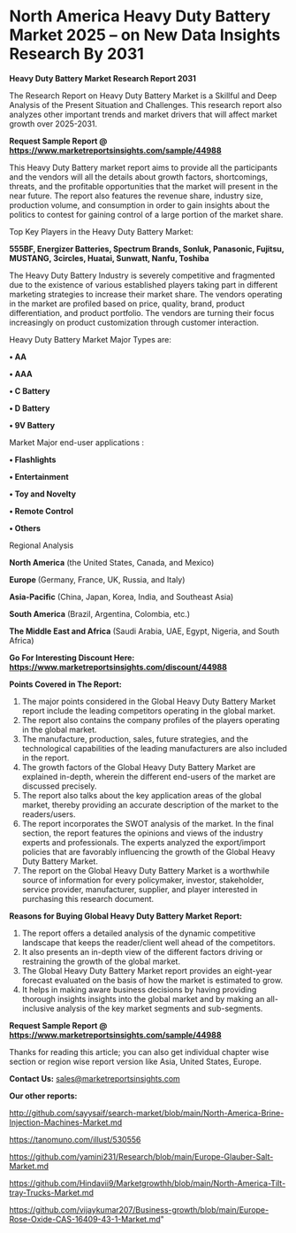 # North America Heavy Duty Battery Market 2025 – on New Data Insights Research By 2031

<strong>Heavy Duty Battery Market Research Report 2031</strong>

The Research Report on Heavy Duty Battery Market is a Skillful and Deep Analysis of the Present Situation and Challenges. This research report also analyzes other important trends and market drivers that will affect market growth over 2025-2031.

<strong>Request Sample Report @ <a href=https://www.marketreportsinsights.com/sample/44988>https://www.marketreportsinsights.com/sample/44988</a></strong>

This Heavy Duty Battery market report aims to provide all the participants and the vendors will all the details about growth factors, shortcomings, threats, and the profitable opportunities that the market will present in the near future. The report also features the revenue share, industry size, production volume, and consumption in order to gain insights about the politics to contest for gaining control of a large portion of the market share.

Top Key Players in the Heavy Duty Battery Market:

<strong>555BF, Energizer Batteries, Spectrum Brands, Sonluk, Panasonic, Fujitsu, MUSTANG, 3circles, Huatai, Sunwatt, Nanfu, Toshiba</strong>

The Heavy Duty Battery Industry is severely competitive and fragmented due to the existence of various established players taking part in different marketing strategies to increase their market share. The vendors operating in the market are profiled based on price, quality, brand, product differentiation, and product portfolio. The vendors are turning their focus increasingly on product customization through customer interaction.

Heavy Duty Battery Market Major Types are:

<strong>•  AA

•  AAA

•  C Battery

•  D Battery

•  9V Battery</strong>

Market Major end-user applications :

<strong>•  Flashlights

•  Entertainment

•  Toy and Novelty

•  Remote Control

•  Others</strong>

Regional Analysis

</u><strong><b>North America</b></strong> (the United States, Canada, and Mexico)

<strong><b>Europe </b></strong>(Germany, France, UK, Russia, and Italy)

<strong><b>Asia-Pacific</b></strong> (China, Japan, Korea, India, and Southeast Asia)

<strong><b>South America</b></strong> (Brazil, Argentina, Colombia, etc.)

<strong><b>The Middle East and Africa</b></strong> (Saudi Arabia, UAE, Egypt, Nigeria, and South Africa)

<strong>Go For Interesting Discount Here: <a href=https://www.marketreportsinsights.com/discount/44988>https://www.marketreportsinsights.com/discount/44988</a></strong>

<strong>Points Covered in The Report:</strong>
<ol>
  <li>The major points considered in the Global Heavy Duty Battery Market report include the leading competitors operating in the global market.</li>
  <li>The report also contains the company profiles of the players operating in the global market.</li>
  <li>The manufacture, production, sales, future strategies, and the technological capabilities of the leading manufacturers are also included in the report.</li>
  <li>The growth factors of the Global Heavy Duty Battery Market are explained in-depth, wherein the different end-users of the market are discussed precisely.</li>
  <li>The report also talks about the key application areas of the global market, thereby providing an accurate description of the market to the readers/users.</li>
  <li>The report incorporates the SWOT analysis of the market. In the final section, the report features the opinions and views of the industry experts and professionals. The experts analyzed the export/import policies that are favorably influencing the growth of the Global Heavy Duty Battery Market.</li>
  <li>The report on the Global Heavy Duty Battery Market is a worthwhile source of information for every policymaker, investor, stakeholder, service provider, manufacturer, supplier, and player interested in purchasing this research document.</li>
</ol>
<strong>Reasons for Buying Global Heavy Duty Battery Market Report:</strong>

<ol>
  <li>The report offers a detailed analysis of the dynamic competitive landscape that keeps the reader/client well ahead of the competitors.</li>
  <li>It also presents an in-depth view of the different factors driving or restraining the growth of the global market.</li>
  <li>The Global Heavy Duty Battery Market report provides an eight-year forecast evaluated on the basis of how the market is estimated to grow.</li>
  <li>It helps in making aware business decisions by having providing thorough insights insights into the global market and by making an all-inclusive analysis of the key market segments and sub-segments.</li>
</ol>
<strong>Request Sample Report @ <a href=https://www.marketreportsinsights.com/sample/44988>https://www.marketreportsinsights.com/sample/44988</a></strong>


Thanks for reading this article; you can also get individual chapter wise section or region wise report version like Asia, United States, Europe.

<strong>Contact Us:</strong>
sales@marketreportsinsights.com

<strong>Our other reports:</strong>

<a href=http://github.com/sayysaif/search-market/blob/main/North-America-Brine-Injection-Machines-Market.md>http://github.com/sayysaif/search-market/blob/main/North-America-Brine-Injection-Machines-Market.md</a>

<a href=https://tanomuno.com/illust/530556>https://tanomuno.com/illust/530556</a>

<a href=https://github.com/yamini231/Research/blob/main/Europe-Glauber-Salt-Market.md>https://github.com/yamini231/Research/blob/main/Europe-Glauber-Salt-Market.md</a>

<a href=https://github.com/Hindavii9/Marketgrowthh/blob/main/North-America-Tilt-tray-Trucks-Market.md>https://github.com/Hindavii9/Marketgrowthh/blob/main/North-America-Tilt-tray-Trucks-Market.md</a>

<a href=https://github.com/vijaykumar207/Business-growth/blob/main/Europe-Rose-Oxide-CAS-16409-43-1-Market.md>https://github.com/vijaykumar207/Business-growth/blob/main/Europe-Rose-Oxide-CAS-16409-43-1-Market.md</a>"
